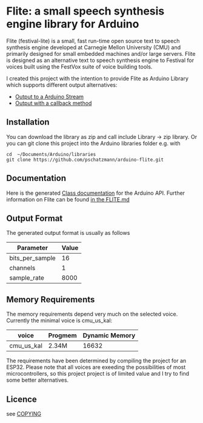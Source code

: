 # Flite: a small speech synthesis engine library for Arduino

Flite (festival-lite) is a small, fast run-time open source text to speech synthesis engine developed at Carnegie Mellon University (CMU) and primarily designed for small embedded machines and/or large servers. Flite is designed as an alternative text to speech synthesis engine to Festival for voices built using the FestVox suite of voice building tools. 

I created this project with the intention to provide Flite as Arduino Library which supports different output alternatives:

- [Output to a Arduino Stream](examples/text_to_speach_stream/text_to_speach_stream.ino)
- [Output with a callback method](examples/text_to_speach_callback/text_to_speach_callback.ino)

## Installation

You can download the library as zip and call include Library -> zip library. Or you can git clone this project into the Arduino libraries folder e.g. with
```
cd  ~/Documents/Arduino/libraries
git clone https://github.com/pschatzmann/arduino-flite.git
```

## Documentation

Here is the generated [Class documentation](https://pschatzmann.github.io/arduino-flite/doc/html/hierarchy.html) for the Arduino API. 
Further information on Flite can be found [in the FLITE.md](FLITE.md)

## Output Format

The generated output format is usually as follows

|  Parameter        | Value |
|-------------------|-------|
|  bits_per_sample  |   16  |
|  channels         |    1  |
|  sample_rate      | 8000  |


## Memory Requirements

The memory requirements depend very much on the selected voice. Currently the minimal voice is cmu_us_kal:

| voice         | Progmem | Dynamic Memory |
|---------------|---------|----------------|
| cmu_us_kal    | 2.34M   | 16632          |  


The requirements have been determined by compiling the project for an ESP32. Please note that all voices are exeeding the possibilities of most microcontrollers, so this project project is of limited value and I try to find some better alternatives. 

## Licence

see [COPYING](COPYING)

